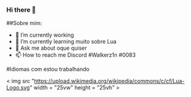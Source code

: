 ### Hi there 👋

<!--
**Walkerz1n/Walkerz1n** is a ✨ _special_ ✨ repository because its `README.md` (this file) appears on your GitHub profile.
-->

##Sobre mim:

- 🔭 I’m currently working 
- 🌱 I’m currently learning  muito sobre Lua
- 💬 Ask me about  oque quiser
- 📫 How to reach me Discord #Walkerz1n #0083

#Idiomas com estou trabalhando

< img src "https://upload.wikimedia.org/wikipedia/commons/c/cf/Lua-Logo.svg" width = "25vw" height = "25vh" >


<!-- 
<img src = "" wight =  "700w" height = "350vh">
<--
